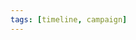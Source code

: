 ```yaml
---
tags: [timeline, campaign]
---
```

 
<span 
	  class='ob-timelines' 
	  data-date='1463-07-20' 
	  data-title='Date of Birth: Booker Crest' 
	  data-era='DR'>
</span>